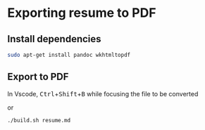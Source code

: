 # Exporting resume to PDF

## Install dependencies

```bash
sudo apt-get install pandoc wkhtmltopdf
```

## Export to PDF

In Vscode, <kbd>Ctrl</kbd>+<kbd>Shift</kbd>+<kbd>B</kbd> while focusing the file to be converted

or

```bash
./build.sh resume.md
```
